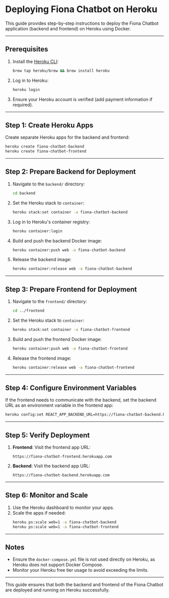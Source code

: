 # Deploying Fiona Chatbot on Heroku

This guide provides step-by-step instructions to deploy the Fiona Chatbot application (backend and frontend) on Heroku using Docker.

---

## Prerequisites
1. Install the [Heroku CLI](https://devcenter.heroku.com/articles/heroku-cli):
   ```bash
   brew tap heroku/brew && brew install heroku
   ```
2. Log in to Heroku:
   ```bash
   heroku login
   ```
3. Ensure your Heroku account is verified (add payment information if required).

---

## Step 1: Create Heroku Apps
Create separate Heroku apps for the backend and frontend:

```bash
heroku create fiona-chatbot-backend
heroku create fiona-chatbot-frontend
```

---

## Step 2: Prepare Backend for Deployment
1. Navigate to the `backend/` directory:
   ```bash
   cd backend
   ```
2. Set the Heroku stack to `container`:
   ```bash
   heroku stack:set container -a fiona-chatbot-backend
   ```
3. Log in to Heroku's container registry:
   ```bash
   heroku container:login
   ```
4. Build and push the backend Docker image:
   ```bash
   heroku container:push web -a fiona-chatbot-backend
   ```
5. Release the backend image:
   ```bash
   heroku container:release web -a fiona-chatbot-backend
   ```

---

## Step 3: Prepare Frontend for Deployment
1. Navigate to the `frontend/` directory:
   ```bash
   cd ../frontend
   ```
2. Set the Heroku stack to `container`:
   ```bash
   heroku stack:set container -a fiona-chatbot-frontend
   ```
3. Build and push the frontend Docker image:
   ```bash
   heroku container:push web -a fiona-chatbot-frontend
   ```
4. Release the frontend image:
   ```bash
   heroku container:release web -a fiona-chatbot-frontend
   ```

---

## Step 4: Configure Environment Variables
If the frontend needs to communicate with the backend, set the backend URL as an environment variable in the frontend app:

```bash
heroku config:set REACT_APP_BACKEND_URL=https://fiona-chatbot-backend.herokuapp.com -a fiona-chatbot-frontend
```

---

## Step 5: Verify Deployment
1. **Frontend**: Visit the frontend app URL:
   ```
   https://fiona-chatbot-frontend.herokuapp.com
   ```
2. **Backend**: Visit the backend app URL:
   ```
   https://fiona-chatbot-backend.herokuapp.com
   ```

---

## Step 6: Monitor and Scale
1. Use the Heroku dashboard to monitor your apps.
2. Scale the apps if needed:
   ```bash
   heroku ps:scale web=1 -a fiona-chatbot-backend
   heroku ps:scale web=1 -a fiona-chatbot-frontend
   ```

---

## Notes
- Ensure the `docker-compose.yml` file is not used directly on Heroku, as Heroku does not support Docker Compose.
- Monitor your Heroku free tier usage to avoid exceeding the limits.

---

This guide ensures that both the backend and frontend of the Fiona Chatbot are deployed and running on Heroku successfully.